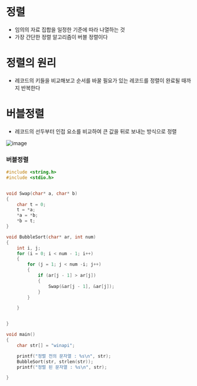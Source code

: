 # 정렬
- 임의의 자료 집합을 일정한 기준에 따라 나열하는 것
- 가장 간단한 정렬 알고리즘이 버블 정렬이다

# 정렬의 원리
- 레코드의 키들을 비교해보고 순서를 바꿀 필요가 있는 레코드를 정렬이 완료될 때까지 반복한다

# 버블정렬
- 레코드의 선두부터 인접 요소를 비교하여 큰 값을 뒤로 보내는 방식으로 정렬

![image](https://user-images.githubusercontent.com/82345970/160957901-810b3f98-8320-484a-a61e-d0fe3f03f192.png)

### 버블정렬
```c
#include <string.h>
#include <stdio.h>


void Swap(char* a, char* b)
{
	char t = 0;
	t = *a;
	*a = *b;
	*b = t;
}

void BubbleSort(char* ar, int num)
{
	int i, j;
	for (i = 0; i < num - 1; i++)
	{
		for (j = 1; j < num -i; j++)
		{
			if (ar[j - 1] > ar[j])
			{
				Swap(&ar[j - 1], &ar[j]);
			}
		}

	}


}

void main()
{
	char str[] = "winapi";

	printf("정렬 전의 문자열 : %s\n", str);
	BubbleSort(str, strlen(str));
	printf("정렬 된 문자열 : %s\n", str);

}
```

